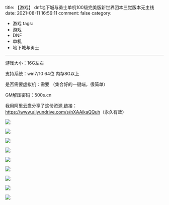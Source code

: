 title: 【游戏】 dnf地下城与勇士单机100级完美版新世界团本三觉版本无主线
date: 2021-08-11 16:56:11
comment: false
category:
 - 游戏
tags:
 - 游戏
 - DNF
 - 单机
 - 地下城与勇士
---

游戏大小：16G左右

支持系统：win7/10  64位   内存8G以上

是否需要虚拟机：需要  （集合好的一键端，很简单）

GM解压密码：500s.cn


<!-- more -->


我用阿里云盘分享了这份资源,链接：<https://www.aliyundrive.com/s/nXAAikaQQuh>（永久有效）

![](https://b3logfile.com/file/2021/08/solo-fetchupload-2690788639579118888-01b0dbbc.jpeg)

![](https://b3logfile.com/file/2021/08/solo-fetchupload-8694570372074399797-8818519b.jpeg)

![](https://b3logfile.com/file/2021/08/solo-fetchupload-973908428651427478-287ed978.jpeg)

![](https://b3logfile.com/file/2021/08/solo-fetchupload-2999378631151487629-e219e4f9.jpeg)

![](https://b3logfile.com/file/2021/08/solo-fetchupload-6488245171986368990-ef8812ab.jpeg)

![](https://b3logfile.com/file/2021/08/solo-fetchupload-5153219194802052011-8e2ed00c.jpeg)

![](https://b3logfile.com/file/2021/08/solo-fetchupload-5830021149899906543-994df350.jpeg)

![](https://b3logfile.com/file/2021/08/solo-fetchupload-7006925603507100982-2d25a6d1.jpeg)

![](https://b3logfile.com/file/2021/08/solo-fetchupload-1892040516851829111-0035a614.jpeg)
